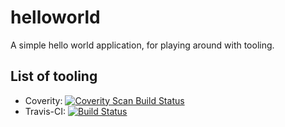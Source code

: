 # helloworld
A simple hello world application, for playing around with tooling.


## List of tooling

* Coverity: <a href="https://scan.coverity.com/projects/exaznable-helloworld"><img alt="Coverity Scan Build Status" src="https://img.shields.io/coverity/scan/9453.svg"/></a>
* Travis-CI: [![Build Status](https://travis-ci.org/exaznable/helloworld.svg?branch=master)](https://travis-ci.org/exaznable/helloworld)
